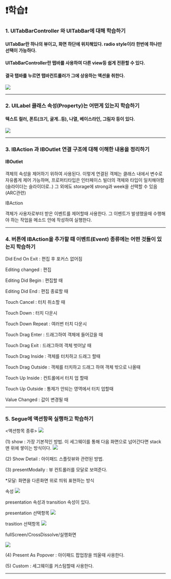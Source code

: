 # ❗️학습❗️
### 1. UITabBarController 와 UITabBar에 대해 학습하기
#### UITabBar란 하나의 뷰이고, 화면 하단에 위치해있다. radio style이라 한번에 하나만 선택이 가능하다.
#### UITabBarController란 탭바를 사용하여 다른 view등 쉽게 전환할 수 있다.
#### 결국 탭바를 누르면 탭바컨트롤러가 그에 상응하는 액션을 취한다.
<img src="https://user-images.githubusercontent.com/97685264/223128583-d7f9b1ff-180e-4bec-bcdd-3e1ee2ff7121.png">
 
 - - -

### 2. UILabel 클래스 속성(Property)는 어떤게 있는지 학습하기
#### 텍스트 컬러, 폰트(크기, 굴게..등), 나열, 베이스라인, 그림자 등이 있다.
<img src="https://user-images.githubusercontent.com/97685264/223303146-27768ccb-3046-4070-8ec9-f643ebeb69c4.png">

- - -

### 3. IBAction 과 IBOutlet 연결 구조에 대해 이해한 내용을 정리하기
#### IBOutlet 
객체의 속성을 제어하기 위하여 사용된다.
이렇게 연결된 객체는 클래스 내에서 변수로 자유롭게 제어 가능하며, 
프로퍼티타입은 인터페이스 빌더의 객체와 타입이 일치해야함(슬라이더는 슬라이더로..)
그 외에도 storage에 strong과 week을 선택할 수 있음(ARC관련)


IBAction

객체가 사용자로부터 받은 이벤트를 제어할때 사용한다. 
그 이벤트가 발생했을때 수행해야 하는 작업을 메소드 안에 작성하여 실행한다.
- - -

### 4. 버튼에 IBAction을 추가할 때 이벤트(Event) 종류에는 어떤 것들이 있는지 학습하기

Did End On Exit : 편집 후 포커스 없어짐

Editing changed : 편집

Editing Did Begin : 편집할 때

Editing Did End : 편집 종료할 때

Touch Cancel : 터치 취소할 때

Touch Down : 터치 다운시

Touch Down Repeat : 여러번 터치 다운시

Touch Drag Enter : 드래그하여 객체에 들어갔을 때

Touch Drag Exit : 드래그하여 객체 벗어날 때

Touch Drag Inside : 객체를 터치하고 드래그 할때

Touch Drag Outside : 객체를 터치하고 드래그 하여 객체 밖으로 나올때

Touch Up Inside : 컨트롤에서 터치 업 할때

Touch Up Outside : 통제가 안되는 영역에서 터치 업할때

Value Changed : 값이 변경될 때
- - -
### 5. Segue에 액션항목 실행하고 학습하기
<액션항목 종류>
<img src = "https://user-images.githubusercontent.com/97685264/223920356-541da9cb-fa75-4fa0-bf04-be14454d087c.png">


(1) show : 가장 기본적인 방법. 이 세그웨이를 통해 다음 화면으로 넘어간다면 stack 맨 위에 쌓이는 방식이다.
<img src = "https://user-images.githubusercontent.com/97685264/223919439-16989ab7-fba5-46ff-92a8-2f14e0f2e3e9.gif">



(2) Show Detail : 아이패드 스플릿뷰와 관련된 방법.


(3) presentModally : 뷰 컨트롤러를 모달로 보여준다.

*모달: 화면을 다른화면 위로 띄워 표현하는 방식

속성
<img src = "https://user-images.githubusercontent.com/97685264/223919572-25ddc355-99d2-4360-83d7-eec141d1705e.png">

presentation 속성과 transition 속성이 있다.

presentation 선택항목
<img src = "https://user-images.githubusercontent.com/97685264/223919603-2abb2575-fa23-416f-bd40-85014f0295dd.png">

trasition 선택항목
<img src = "https://user-images.githubusercontent.com/97685264/223919662-cbf5df32-d6f1-473c-9ad7-244ac4be23dc.png">


fullScreen/CrossDissolve/실행화면

<img src = "https://user-images.githubusercontent.com/97685264/223919498-be32dbdb-434a-4755-9b3e-ff27d24a493a.gif">


(4) Present As Popover : 아이패드 팝업창을 띄울때 사용한다.

(5) Custom : 세그웨이를 커스텀할때 사용한다.
- - -

